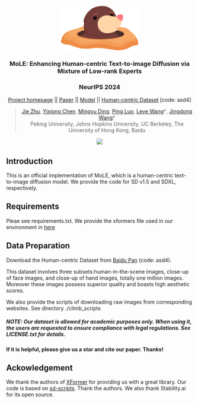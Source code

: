 <p align="center">
  <img src="img/title.png"  height=120>
</p>

### <div align="center"> MoLE: Enhancing Human-centric Text-to-image Diffusion via Mixture of Low-rank Experts<div> 
### <div align="center"> NeurIPS 2024 <div> 

<div align="center">

[Project homepage](https://sites.google.com/view/mole4diffuser/) || [Paper](https://arxiv.org/abs/2410.23332) ||  [Model](https://huggingface.co/jiezhueval/MoLE-SDXL/tree/main) || [Human-centric Dataset](https://pan.baidu.com/s/1QL_IImARcBBLwleXEI1wsg) [code: asd4]

</div>

<div align="center">

>[Jie Zhu](https://scholar.google.com/citations?user=ZL506kEAAAAJ&hl=zh-CN), [Yixiong Chen](https://schuture.github.io/), 
[Mingyu Ding](https://dingmyu.github.io/), [Ping Luo](http://luoping.me/),
[Leye Wang](https://wangleye.github.io/)&#8224;,
[Jingdong Wang](https://jingdongwang2017.github.io/)&#8224;
<br>Peking University, Johns Hopkins University, UC Berkeley, The University of Hong Kong, Baidu<br>

</div>

<p align="center">
  <img src="img/case.png"  height=400>
</p>


## Introduction
This is an official implementation of MoLE, which is a human-centric text-to-image diffusion model. We provide the code for SD v1.5 and SDXL, respectively.  

## Requirements
Pleae see requirements.txt. We provide the xformers file used in our environment in [here](https://drive.google.com/drive/folders/1h390KY7VVXhXqXd1r1-np4E6vdEXxUUU?usp=sharing)

## Data Preparation
Download the Human-centric Dataset from [Baidu Pan](https://pan.baidu.com/s/1QL_IImARcBBLwleXEI1wsg) (code: asd4).

This dataset involves three subsets:human-in-the-scene images, close-up of face images, and close-up of hand images, totally one million images. Moreover these images possess superior quality and boasts high aesthetic scores.

We also provide the scripts of downloading raw images from corresponding websites. See directory ./climb_scripts

##### NOTE: Our dataset is allowed for academic purposes only. When using it, the users are requested to ensure compliance with legal regulations. See LICENSE.txt for details.

#### If it is helpful, please give us a star and cite our paper. Thanks!

## Ackowledgement
We thank the authors of [XFormer](https://github.com/lucidrains/xformers) for providing us with a great library. Our code is based on [sd-scripts](https://github.com/kohya-ss/sd-scripts). Thank the authors. We also thank Stability.ai for
its open source.




